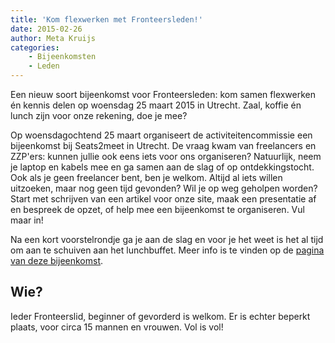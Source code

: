 ```yaml
---
title: 'Kom flexwerken met Fronteersleden!'
date: 2015-02-26
author: Meta Kruijs
categories:
    - Bijeenkomsten
    - Leden
---
```


Een nieuw soort bijeenkomst voor Fronteersleden: kom samen flexwerken én kennis delen op woensdag 25 maart 2015 in Utrecht. Zaal, koffie én lunch zijn voor onze rekening, doe je mee?

Op woensdagochtend 25 maart organiseert de activiteitencommissie een bijeenkomst bij Seats2meet in Utrecht. De vraag kwam van freelancers en ZZP'ers: kunnen jullie ook eens iets voor ons organiseren? Natuurlijk, neem je laptop en kabels mee en ga samen aan de slag of op ontdekkingstocht. Ook als je geen freelancer bent, ben je welkom. Altijd al iets willen uitzoeken, maar nog geen tijd gevonden? Wil je op weg geholpen worden? Start met schrijven van een artikel voor onze site, maak een presentatie af en bespreek de opzet, of help mee een bijeenkomst te organiseren. Vul maar in!

Na een kort voorstelrondje ga je aan de slag en voor je het weet is het al tijd om aan te schuiven aan het lunchbuffet. Meer info is te vinden op de [pagina van deze bijeenkomst](/bijeenkomsten/2015/flexwerken-maart).

## Wie?

Ieder Fronteerslid, beginner of gevorderd is welkom. Er is echter beperkt plaats, voor circa 15 mannen en vrouwen.  Vol is vol!
